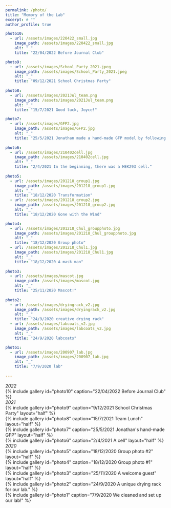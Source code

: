 ```yaml
---
permalink: /photo/
title: "Memory of the Lab"
excerpt: # ""
author_profile: true

photo10:
  - url: /assets/images/220422_small.jpg
    image_path: /assets/images/220422_small.jpg
    alt: "_"
    title: "22/04/2022 Before Journal Club"  

photo9:
  - url: /assets/images/School_Party_2021.jpeg
    image_path: /assets/images/School_Party_2021.jpeg
    alt: "_"
    title: "09/12/2021 School Christmas Party"  
    
photo8:
  - url: /assets/images/2021Jul_team.png
    image_path: /assets/images/2021Jul_team.png
    alt: "_"
    title: "15/7/2021 Good luck, Joyce!"  

photo7:
  - url: /assets/images/GFP2.jpg
    image_path: /assets/images/GFP2.jpg
    alt: "_"
    title: "25/5/2021 Jonathan made a hand-made GFP model by following David Baker's paper."  
    
photo6:
  - url: /assets/images/210402cell.jpg
    image_path: /assets/images/210402cell.jpg
    alt: "_"
    title: "2/4/2021 In the beginning, there was a HEK293 cell."  
  
photo5:
  - url: /assets/images/201218_group1.jpg
    image_path: /assets/images/201218_group1.jpg
    alt: "_"
    title: "18/12/2020 Transformation"  
  - url: /assets/images/201218_group2.jpg
    image_path: /assets/images/201218_group2.jpg
    alt: "_"
    title: "18/12/2020 Gone with the Wind"     

photo4:
  - url: /assets/images/201218_Chul_groupphoto.jpg
    image_path: /assets/images/201218_Chul_groupphoto.jpg
    alt: "_"
    title: "18/12/2020 Group photo"    
  - url: /assets/images/201218_Chul1.jpg
    image_path: /assets/images/201218_Chul1.jpg
    alt: "_"
    title: "18/12/2020 A mask man"  
    
photo3:
  - url: /assets/images/mascot.jpg
    image_path: /assets/images/mascot.jpg
    alt: "_"
    title: "25/11/2020 Mascot!"  
    
photo2:
  - url: /assets/images/dryingrack_v2.jpg
    image_path: /assets/images/dryingrack_v2.jpg
    alt: "_"
    title: "24/9/2020 creative drying rack"  
  - url: /assets/images/labcoats_v2.jpg
    image_path: /assets/images/labcoats_v2.jpg
    alt: "_"
    title: "24/9/2020 labcoats"          

photo1:
  - url: /assets/images/200907_lab.jpg
    image_path: /assets/images/200907_lab.jpg
    alt: "_"
    title: "7/9/2020 lab"  
    
---
```

*2022*  
{% include gallery id="photo10" caption="22/04/2022 Before Journal Club" %}  
*2021*  
{% include gallery id="photo9" caption="9/12/2021 School Christmas Party" layout="half" %}  
{% include gallery id="photo8" caption="15/7/2021 Team Lunch" layout="half" %}  
{% include gallery id="photo7" caption="25/5/2021 Jonathan's hand-made GFP" layout="half" %}  
{% include gallery id="photo6" caption="2/4/2021 A cell" layout="half" %}  
*2020*  
{% include gallery id="photo5" caption="18/12/2020 Group photo #2" layout="half" %}  
{% include gallery id="photo4" caption="18/12/2020 Group photo #1" layout="half" %}  
{% include gallery id="photo3" caption="25/11/2020 A welcome guest" layout="half" %}  
{% include gallery id="photo2" caption="24/9/2020 A unique drying rack for our lab." %}  
{% include gallery id="photo1" caption="7/9/2020 We cleaned and set up our lab!" %}  


